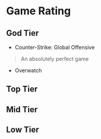 # Game Rating

## God Tier

- Counter-Strike: Global Offensive

> An absolutely perfect game

- Overwatch

## Top Tier

## Mid Tier

## Low Tier